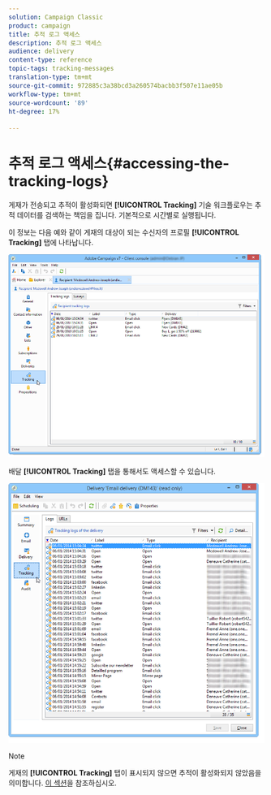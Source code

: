 ```yaml
---
solution: Campaign Classic
product: campaign
title: 추적 로그 액세스
description: 추적 로그 액세스
audience: delivery
content-type: reference
topic-tags: tracking-messages
translation-type: tm+mt
source-git-commit: 972885c3a38bcd3a260574bacbb3f507e11ae05b
workflow-type: tm+mt
source-wordcount: '89'
ht-degree: 17%

---
```



# 추적 로그 액세스{#accessing-the-tracking-logs}

게재가 전송되고 추적이 활성화되면 **[!UICONTROL Tracking]** 기술 워크플로우는 추적 데이터를 검색하는 책임을 집니다. 기본적으로 시간별로 실행됩니다.

이 정보는 다음 예와 같이 게재의 대상이 되는 수신자의 프로필 **[!UICONTROL Tracking]** 탭에 나타납니다.

![](assets/s_ncs_user_select_tracking_tab_from_recipient.png)

배달 **[!UICONTROL Tracking]** 탭을 통해서도 액세스할 수 있습니다.

![](assets/s_ncs_user_select_tracking_tab_from_del.png)

>[!NOTE]
>
>게재의 **[!UICONTROL Tracking]** 탭이 표시되지 않으면 추적이 활성화되지 않았음을 의미합니다. [이 섹션](../../delivery/using/how-to-configure-tracked-links.md)을 참조하십시오.
